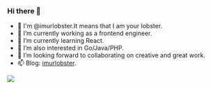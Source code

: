 ### Hi there 👋


- 💞️ I'm @imurlobster.It means that I am your lobster.
- 🔭 I’m currently working as a frontend engineer.
- 🌱 I’m currently learning React.
- 👀 I’m also interested in Go/Java/PHP.
- 👯 I’m looking forward to collaborating on creative and great work.
- 📫 Blog: [imurlobster](https://imurlobster.github.io).


<img align="center" src="https://github-readme-stats.vercel.app/api?username=imurlobster&show_icons=true&icon_color=0366d6&text_color=24292e&bg_color=ffffff&hide_title=true" />
